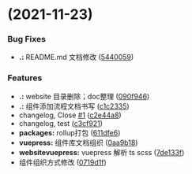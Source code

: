 #  (2021-11-23)


### Bug Fixes

* **.:** README.md 文档修改 ([5440059](https://github.com/Linya-IronMan/MyElement/commit/5440059d65f1a7b48a70c4a4ec5874e9e65ce49f))


### Features

* **.:** website 目录删除；doc整理 ([090f946](https://github.com/Linya-IronMan/MyElement/commit/090f94614c4e60c755d2fbd0ca10bdd6acd9d116))
* **.:** 组件添加流程文档书写 ([c1c2335](https://github.com/Linya-IronMan/MyElement/commit/c1c2335309ab0322eee3945a577275a2e690991d))
* changelog, Close [#1](https://github.com/Linya-IronMan/MyElement/issues/1) ([c2e44a8](https://github.com/Linya-IronMan/MyElement/commit/c2e44a8fed6a7cef219ee317092534e105460bb9))
* changelog, test ([c3cf921](https://github.com/Linya-IronMan/MyElement/commit/c3cf921036bbefbfbfeace3bc764ce51202c8be1))
* **packages:** rollup打包 ([611dfe6](https://github.com/Linya-IronMan/MyElement/commit/611dfe61051ffe5d9f6d9e52b23eb5bbe8f0e162))
* **vuepress:** 组件库文档组织 ([0aa9b18](https://github.com/Linya-IronMan/MyElement/commit/0aa9b180aec47ce7668dea540c4dd5d3c0eb67fa))
* **websitevuepress:** vuepress 解析 ts scss ([7de133f](https://github.com/Linya-IronMan/MyElement/commit/7de133f8f29af963352265e9929b57b91705b3ec))
* 组件组织方式修改 ([0719d1f](https://github.com/Linya-IronMan/MyElement/commit/0719d1f51e07158c1fcde979616aaaf3ec2e4943))



